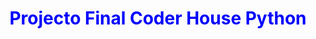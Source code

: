 <!DOCTYPE html>
<html lang="en">
    <head>
        <title>My Blog</title>
        <style>
            .title{
                color: blue;
            }
        </style>
    </head>
    <body>
        <header>
            <h1 class="title" style="color = blue;">Projecto Final Coder House Python</h1>
        </header>
    </body>
</html>
